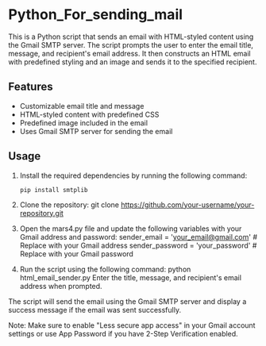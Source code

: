 # Python_For_sending_mail
This is a Python script that sends an email with HTML-styled content using the Gmail SMTP server. The script prompts the user to enter the email title, message, and recipient's email address. It then constructs an HTML email with predefined styling and an image and sends it to the specified recipient.

## Features

- Customizable email title and message
- HTML-styled content with predefined CSS
- Predefined image included in the email
- Uses Gmail SMTP server for sending the email

## Usage

1. Install the required dependencies by running the following command:

   ```shell
   pip install smtplib
   
2. Clone the repository:
git clone https://github.com/your-username/your-repository.git

3. Open the mars4.py file and update the following variables with your Gmail address and password:
sender_email = 'your_email@gmail.com'  # Replace with your Gmail address
sender_password = 'your_password'  # Replace with your Gmail password

4. Run the script using the following command:
python html_email_sender.py
Enter the title, message, and recipient's email address when prompted.

The script will send the email using the Gmail SMTP server and display a success message if the email was sent successfully.

Note: Make sure to enable "Less secure app access" in your Gmail account settings or use App Password if you have 2-Step Verification enabled.
